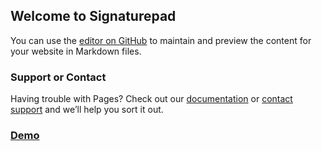 ## Welcome to Signaturepad

You can use the [editor on GitHub](http://localhost/Signaturepad-master/) to maintain and preview the content for your website in Markdown files.

### Support or Contact

Having trouble with Pages? Check out our [documentation](https://help.github.com/categories/github-pages-basics/) or [contact support](https://github.com/contact) and we’ll help you sort it out.

### [Demo](https://webten10.github.io/Signaturepad/)
